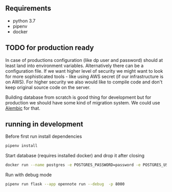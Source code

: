 ## Requirements
- python 3.7
- pipenv
- docker

## TODO for production ready
In case of productions configuration (like dp user and password) should at least land into environment variables. Alternatively there can be a configuration file.
If we want higher level of security we might want to look for more sophisticated tools - like using AWS secret (if our infrastructure is on AWS).
For higher security we also would like to compile code and don't keep original source code on the server.

Building database from scratch is good thing for development but for production we should have some kind of migration system. 
We could use [Alembic](https://alembic.sqlalchemy.org/en/latest/) for that.

## running in development
Before first run install dependencies
```bash
pipenv install
```

Start database (requires installed docker) and drop it after closing

```bash
docker run --name postgres -e POSTGRES_PASSWORD=password -e POSTGRES_USER=user -p 5432:5432 --rm postgres
```

Run with debug mode

```bash
pipenv run flask --app opennote run --debug  -p 8000
```
